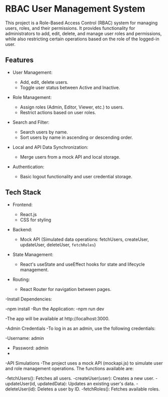 # RBAC User Management System

This project is a Role-Based Access Control (RBAC) system for managing users, roles, and their permissions. It provides functionality for administrators to add, edit, delete, and manage user roles and permissions, while also restricting certain operations based on the role of the logged-in user.

## Features

- User Management: 
  - Add, edit, delete users.
  - Toggle user status between Active and Inactive.
  
- Role Management:
  - Assign roles (Admin, Editor, Viewer, etc.) to users.
  - Restrict actions based on user roles.

- Search and Filter:
  - Search users by name.
  - Sort users by name in ascending or descending order.

- Local and API Data Synchronization:
  - Merge users from a mock API and local storage.

- Authentication:
  - Basic logout functionality and user credential storage.

## Tech Stack

- Frontend:
  - React.js
  - CSS for styling

- Backend:
  - Mock API (Simulated data operations: fetchUsers, createUser, updateUser, deleteUser, `fetchRoles`)

- State Management:
  - React's useState and useEffect hooks for state and lifecycle management.

- Routing:
  - React Router for navigation between pages.

    
-Install Dependencies:


  -npm install
-Run the Application:
  -npm run dev
  
  -The app will be available at http://localhost:3000.

-Admin Credentials
  -To log in as an admin, use the following credentials:

  -Username: admin
  - Password: admin
  - 
-API Simulations
  -The project uses a mock API (mockapi.js) to simulate user and role management operations. The functions available are:

  -fetchUsers(): Fetches all users.
  -createUser(user): Creates a new user.
  -updateUser(id, updatedData): Updates an existing user's data.
  -deleteUser(id): Deletes a user by ID.
  -fetchRoles(): Fetches available roles.
